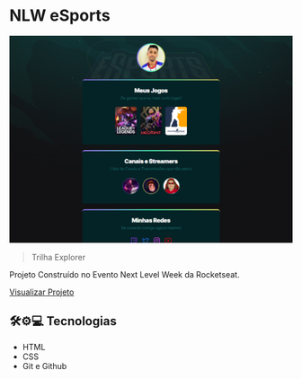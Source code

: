 # NLW eSports

![preview](./.github/preview.png)

> Trilha Explorer

Projeto Construído no Evento Next Level Week da Rocketseat.

[Visualizar Projeto](https://cavalcanted12.github.io/NLW-eSports-Explorer/)

## 🛠️⚙️💻 Tecnologias

- HTML 
- CSS
- Git e Github